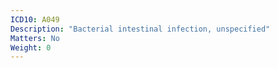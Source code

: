 ```yaml
---
ICD10: A049
Description: "Bacterial intestinal infection, unspecified"
Matters: No
Weight: 0
---
```

